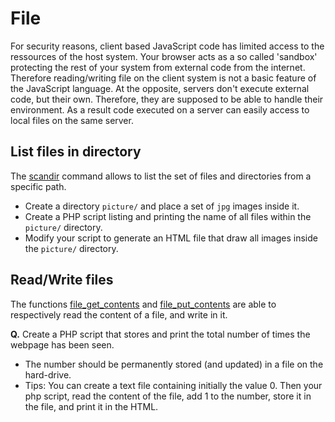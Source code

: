 # File

For security reasons, client based JavaScript code has limited access to the ressources of the host system. Your browser acts as a so called 'sandbox' protecting the rest of your system from external code from the internet. Therefore reading/writing file on the client system is not a basic feature of the JavaScript language.
At the opposite, servers don't execute external code, but their own. Therefore, they are supposed to be able to handle their environment. As a result code executed on a server can easily access to local files on the same server.


## List files in directory

The [scandir](http://php.net/manual/en/function.scandir.php) command allows to list the set of files and directories from a specific path.

* Create a directory `picture/` and place a set of `jpg` images inside it.
* Create a PHP script listing and printing the name of all files within the `picture/` directory.
*  Modify your script to generate an HTML file that draw all images inside the `picture/` directory.

## Read/Write files

The functions [file_get_contents](http://php.net/manual/en/function.file-get-contents.php) and [file_put_contents](http://php.net/manual/en/function.file-put-contents.php) are able to respectively read the content of a file, and write in it.

__Q.__ Create a PHP script that stores and print the total number of times the webpage has been seen.
* The number should be permanently stored (and updated) in a file on the hard-drive.
* Tips: You can create a text file containing initially the value 0. Then your php script, read the content of the file, add 1 to the number, store it in the file, and print it in the HTML.